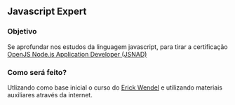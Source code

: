 ## Javascript Expert

### Objetivo
Se aprofundar nos estudos da linguagem javascript, para tirar a certificação [OpenJS Node.js Application Developer (JSNAD)](https://training.linuxfoundation.org/certification/jsnad/)

### Como será feito?
Utlizando como base inicial o curso do [Erick Wendel](https://www.linkedin.com/in/erickwendel/) e utilizando materiais auxiliares através da internet.
